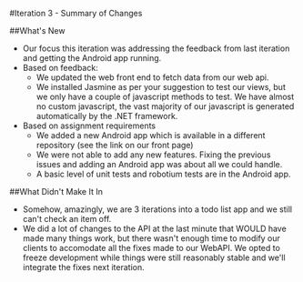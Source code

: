 #Iteration 3 - Summary of Changes

##What's New

* Our focus this iteration was addressing the feedback from last iteration and getting the Android app running.
* Based on feedback:
  * We updated the web front end to fetch data from our web api.
  * We installed Jasmine as per your suggestion to test our views, but we only have a couple of javascript methods to test. We have almost no custom javascript, the vast majority of our javascript is generated automatically by the .NET framework. 
* Based on assignment requirements
  * We added a new Android app which is available in a different repository (see the link on our front page)
  * We were not able to add any new features. Fixing the previous issues and adding an Android app was about all we could handle.
  * A basic level of unit tests and robotium tests are in the Android app.
 
##What Didn't Make It In

* Somehow, amazingly, we are 3 iterations into a todo list app and we still can't check an item off. 
* We did a lot of changes to the API at the last minute that WOULD have made many things work, but there wasn't enough time to modify our clients to accomodate all the fixes made to our WebAPI. We opted to freeze development while things were still reasonably stable and we'll integrate the fixes next iteration.
